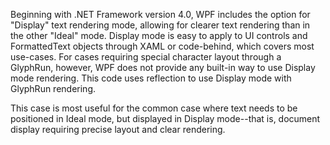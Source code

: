 Beginning with .NET Framework version 4.0, WPF includes the option for "Display" text rendering mode, allowing for clearer text rendering than in the other "Ideal" mode. Display mode is easy to apply to UI controls and FormattedText objects through XAML or code-behind, which covers most use-cases. For cases requiring special character layout through a GlyphRun, however, WPF does not provide any built-in way to use Display mode rendering. This code uses reflection to use Display mode with GlyphRun rendering.

This case is most useful for the common case where text needs to be positioned in Ideal mode, but displayed in Display mode--that is, document display requiring precise layout and clear rendering.